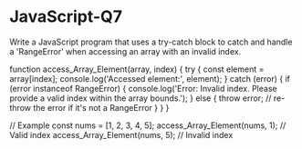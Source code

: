 # JavaScript-Q7
Write a JavaScript program that uses a try-catch block to catch and handle a 'RangeError' when accessing an array with an invalid index.

function access_Array_Element(array, index) {
  try {
    const element = array[index];
    console.log('Accessed element:', element);
  } catch (error) {
    if (error instanceof RangeError) {
      console.log('Error: Invalid index. Please provide a valid index within the array bounds.');
    } else {
      throw error; // re-throw the error if it's not a RangeError
    }
  }
}

// Example
const nums = [1, 2, 3, 4, 5];
access_Array_Element(nums, 1); // Valid index
access_Array_Element(nums, 5); // Invalid index

